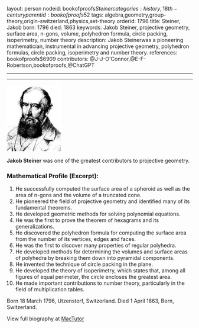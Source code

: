 layout: person
nodeid: bookofproofs$Steiner
categories: history,18th-century
parentid: bookofproofs$52
tags: algebra,geometry,group-theory,origin-switzerland,physics,set-theory
orderid: 1796
title: Steiner, Jakob
born: 1796
died: 1863
keywords: Jakob Steiner, projective geometry, surface area, n-gons, volume, polyhedron formula, circle packing, isoperimetry, number theory
description: Jakob Steinerwas a pioneering mathematician, instrumental in advancing projective geometry, polyhedron formulas, circle packing, isoperimetry and number theory.
references: bookofproofs$6909
contributors: @J-J-O'Connor,@E-F-Robertson,bookofproofs,@ChatGPT

---



---

![Steiner.jpg](https://github.com/bookofproofs/bookofproofs.github.io/blob/main/_sources/_assets/images/portraits/Steiner.jpg?raw=true)

**Jakob Steiner** was one of the greatest contributors to projective geometry.

### Mathematical Profile (Excerpt):
1. He successfully computed the surface area of a spheroid as well as the area of n-gons and the volume of a truncated cone.
2. He pioneered the field of projective geometry and identified many of its fundamental theorems.
3. He developed geometric methods for solving polynomial equations.
4. He was the first to prove the theorem of hexagrams and its generalizations.
5. He discovered the polyhedron formula for computing the surface area from the number of its vertices, edges and faces.
6. He was the first to discover many properties of regular polyhedra.
7. He developed methods for determining the volumes and surface areas of polyhedra by breaking them down into pyramidal components.
8. He invented the technique of circle packing in the plane.
9. He developed the theory of isoperimetry, which states that, among all figures of equal perimeter, the circle encloses the greatest area.
10. He made important contributions to number theory, particularly in the field of multiplication tables.

Born 18 March 1796, Utzenstorf, Switzerland. Died 1 April 1863, Bern, Switzerland.

View full biography at [MacTutor](https://mathshistory.st-andrews.ac.uk/Biographies/Steiner/)
